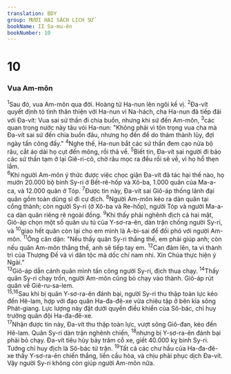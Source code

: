 ```yaml
---
translation: BDY
group: MƯƠI HAI SÁCH LỊCH SỬ
bookName: II Sa-mu-ên 
bookNumber: 10
---
```


<div class="title"><h1>10</h1><h3>Vua Am-môn</h3></div>
<span class="verse 2sa_10_1"><sup>1</sup>Sau đó, vua Am-môn qua đời. Hoàng tử Ha-nun lên ngôi kế vị. </span>
<span class="verse 2sa_10_2"><sup>2</sup>Đa-vít quyết định tỏ tình thân thiện với Ha-nun vì Na-hách, cha Ha-nun đã tiếp đãi với Đa-vít: Vua sai sứ thần đi chia buồn, nhưng khi sứ đến Am-môn, </span>
<span class="verse 2sa_10_3"><sup>3</sup>các quan trong nước này tâu vói Ha-nun: &#34;Không phải vì tôn trọng vua cha mà Đa-vít sai sứ đến chia buồn đâu, nhưng họ đến để do thám thành lũy, đợi ngày tấn công đấy.&#34; </span>
<span class="verse 2sa_10_4"><sup>4</sup>Nghe thế, Ha-nun bắt các sứ thần đem cạo nửa bộ râu, cắt áo dài họ cụt đến mông, rồi thả về. </span>
<span class="verse 2sa_10_5"><sup>5</sup>Biết tin, Đa-vít sai người đi bảo các sứ thần tạm ở lại Giê-ri-cô, chờ râu mọc ra đều rồi sẽ về, vì họ hổ thẹn lắm.<br/></span>
<span class="verse 2sa_10_6"><sup>6</sup>Khi người Am-môn ý thức được việc chọc giận Đa-vít đã tác hại thế nào, họ mướn 20.000 bộ binh Sy-ri ở Bết-rê-hốp và Xô-ba, 1.000 quân của Ma-a-ca, và 12.000 quân ở Tóp. </span>
<span class="verse 2sa_10_7"><sup>7</sup>Được tin này, Đa-vít sai Giô-áp thống lãnh đại quân gồm toàn dũng sĩ đi cự địch. </span>
<span class="verse 2sa_10_8"><sup>8</sup>Người Am-môn kéo ra dàn quân tại cổng thành; còn người Sy-ri (ở Xô-ba và Re-hốp), người Tóp và người Ma-a-ca dàn quân riêng rẽ ngoài đồng. </span>
<span class="verse 2sa_10_9"><sup>9</sup>Khi thấy phải nghênh địch cả hai mặt, Giô-áp chọn một số quân ưu tú của Y-sơ-ra-ên, dàn trận chống người Sy-ri, và </span>
<span class="verse 2sa_10_10"><sup>10</sup>giao hết quân còn lại cho em mình là A-bi-sai để đối phó với người Am-môn. </span>
<span class="verse 2sa_10_11"><sup>11</sup>Ông căn dặn: &#34;Nếu thấy quân Sy-ri thắng thế, em phải giúp anh; còn nếu quân Am-môn thắng thế, anh sẽ tiếp tay em. </span>
<span class="verse 2sa_10_12"><sup>12</sup>Can đảm lên, ta vì thành trì của Thượng Đế và vì dân tộc mà dốc chí nam nhi. Xin Chúa thực hiện ý Ngài.”<br/></span>
<span class="verse 2sa_10_13"><sup>13</sup>Giô-áp dẫn cánh quân mình tấn công người Sy-ri, địch thua chạy. </span>
<span class="verse 2sa_10_14"><sup>14</sup>Thấy quân Sy-ri chạy trốn, người Am-môn cũng bỏ chạy vào thành. Giô-áp rút quân về Giê-ru-sa-lem.<br/></span>
<span class="verse 2sa_10_15 2sa_10_16"><sup>15,16</sup>Sau khi bị quân Y-sơ-ra-ên đánh bại, người Sy-ri thu thập toàn lực kéo đến Hê-lam, hợp với đạo quân Ha-đa-đê-xe vừa chiêu tập ở bên kia sông Phát-giang. Lực lượng này đặt dưới quyền điều khiển của Sô-bác, chỉ huy trưởng quân đội Ha-đa-đê-xe.<br/></span>
<span class="verse 2sa_10_17"><sup>17</sup>Nhận được tin này, Đa-vít thu thập toàn lực, vượt sông Giô-đan, kéo đến Hê-lam. Quân Sy-ri dàn trận nghênh chiến, </span>
<span class="verse 2sa_10_18"><sup>18</sup>nhưng bị Y-sơ-ra-ên đánh bại phải bỏ chạy. Đa-vít tiêu hủy bảy trăm cỗ xe, giết 40.000 kỵ binh Sy-ri. Tướng chỉ huy địch là Sô-bác tử trận. </span>
<span class="verse 2sa_10_19"><sup>19</sup>Tất cả các chư hầu của Ha-đa-đê-xe thấy Y-sơ-ra-ên chiến thắng, liền cầu hòa, và chịu phải phục dịch Đa-vít. Vậy người Sy-ri không còn giúp người Am-môn nữa.</span>
